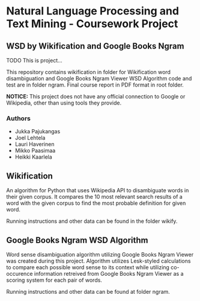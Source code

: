 # Natural Language Processing and Text Mining - Coursework Project

## WSD by Wikification and Google Books Ngram

TODO This is project...

This repository contains wikification in folder for Wikification word disambiguation and Google Books Ngram Viewer WSD Algorithm code and test are in folder ngram. Final course report in PDF format in root folder.

**NOTICE:** This project does not have any official connection to Google or Wikipedia, other than using tools they provide.

### Authors
* Jukka Pajukangas
* Joel Lehtela
* Lauri Haverinen
* Mikko Paasimaa
* Heikki Kaarlela

## Wikification

An algorithm for Python that uses Wikipedia API to disambiguate words in their given corpus. It compares the 10 most relevant search results of a word with the given corpus to find the most probable definition for given word.

Running instructions and other data can be found in the folder wikify.

## Google Books Ngram WSD Algorithm

Word sense disambiguation algorithm utilizing Google Books Ngram Viewer was created during this project. Algorithm utilizes Lesk-styled calculations to compare each possible word sense to its context while utilizing co-occurence information retreived from Google Books Ngram Viewer as a scoring system for each pair of words.

Running instructions and other data can be found at folder ngram.
